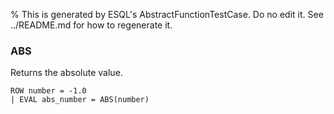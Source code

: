 % This is generated by ESQL's AbstractFunctionTestCase. Do no edit it. See ../README.md for how to regenerate it.

### ABS
Returns the absolute value.

```esql
ROW number = -1.0
| EVAL abs_number = ABS(number)
```
